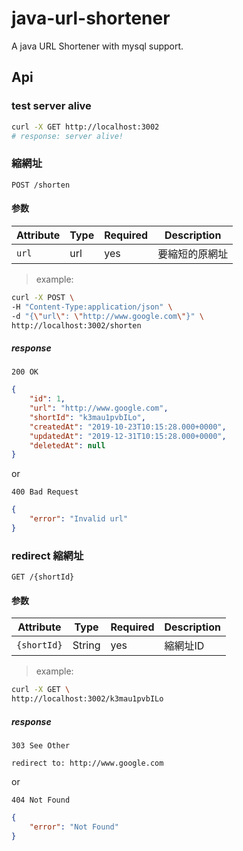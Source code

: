 # java-url-shortener

A java URL Shortener with mysql support.  
<!-- Using Bijective conversion between natural numbers (IDs) and short strings -->

## Api

### test server alive

```sh
curl -X GET http://localhost:3002
# response: server alive!
```

### 縮網址

```http
POST /shorten
```

#### 参数

Attribute | Type | Required | Description
--- | --- | --- | ---
`url` | url | yes | 要縮短的原網址

> example:

```sh
curl -X POST \
-H "Content-Type:application/json" \
-d "{\"url\": \"http://www.google.com\"}" \
http://localhost:3002/shorten
```

##### response

```http
200 OK
```

```json
{
    "id": 1,
    "url": "http://www.google.com",
    "shortId": "k3mau1pvbILo",
    "createdAt": "2019-10-23T10:15:28.000+0000",
    "updatedAt": "2019-12-31T10:15:28.000+0000",
    "deletedAt": null
}
```

or

```http
400 Bad Request
```

```json
{
    "error": "Invalid url"
}
```

### redirect 縮網址

```http
GET /{shortId}
```

#### 参数

Attribute | Type | Required | Description
--- | --- | --- | ---
`{shortId}` | String | yes | 縮網址ID

> example:

```sh
curl -X GET \
http://localhost:3002/k3mau1pvbILo
```

##### response

```http
303 See Other
```

```text
redirect to: http://www.google.com
```

or

```http
404 Not Found
```

```json
{
    "error": "Not Found"
}
```
